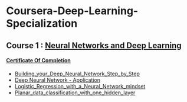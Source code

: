 # Coursera-Deep-Learning-Specialization
## Course 1 : [Neural Networks and Deep Learning](https://www.coursera.org/learn/neural-networks-deep-learning?specialization=deep-learning)
#### [Certificate Of Completion](https://coursera.org/share/cf9e51dbe1df3ed01b435a43b9244e8d)
- [Building_your_Deep_Neural_Network_Step_by_Step](https://github.com/mohadeseh-ghafoori/Coursera-Deep-Learning-Specialization/blob/main/Neural%20Networks%20and%20Deep%20Learning/Building_your_Deep_Neural_Network_Step_by_Step.ipynb)
- [Deep Neural Network - Application](https://github.com/mohadeseh-ghafoori/Coursera-Deep-Learning-Specialization/blob/main/Neural%20Networks%20and%20Deep%20Learning/Deep%20Neural%20Network%20-%20Application.ipynb)
- [Logistic_Regression_with_a_Neural_Network_mindset](https://github.com/mohadeseh-ghafoori/Coursera-Deep-Learning-Specialization/blob/main/Neural%20Networks%20and%20Deep%20Learning/Logistic_Regression_with_a_Neural_Network_mindset.ipynb)
- [Planar_data_classification_with_one_hidden_layer](https://github.com/mohadeseh-ghafoori/Coursera-Deep-Learning-Specialization/blob/main/Neural%20Networks%20and%20Deep%20Learning/Planar_data_classification_with_one_hidden_layer.ipynb)
